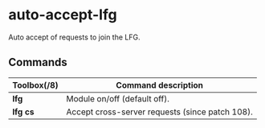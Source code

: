# auto-accept-lfg
Auto accept of requests to join the LFG.

## Commands
Toolbox(/8) | Command description
--- | ---
**lfg** | Module on/off (default off).
**lfg cs** | Accept cross-server requests (since patch 108).

